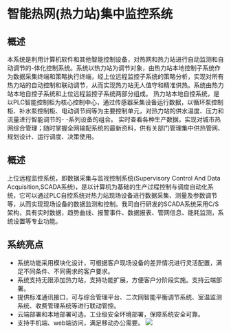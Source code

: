 # 智能热网(热力站)集中监控系统
## 概述
本系统是利用计算机软件和其他智能控制设备，对热网和热力站进行自动监测和自动调节的-体化控制系统。系统以热力站为调节对象，由热力站本地控制子系统作为数据采集终端和策略执行终端，经上位远程监控子系统的策略分析，实现对所有热力站的自动控制和联动调节，从而实现热力站无人值守和精准供热。系统由热力站本地自控子系统和上位远程监控子系统两部分组成。
热力站本地自控系统，是以PLC智能控制柜为核心控制中心，通过传感器采集设备运行数据，以循环泵控制柜、补水泵控制柜、电动调节阀等为主要控制单元，对热力站的供水温度、压力和流量进行智能调节的- -系列设备的组合。
实时查看各种生产数据，实现对城市热网综合管理；随时掌握全网输配系统的最新资料，供有关部门管理集中供热管网、规划设计、运行调度、决策使用。
## 概述
上位远程监控系统，即数据采集与监视控制系统(Supervisory Control And Data Acquisition,SCADA系统)，是以计算机为基础的生产过程控制与调度自动化系统，它可以通过PLC自控系统对热力站现场设备进行数据采集、测量及参数调节等，从而实现现场设备的数据监测和控制。我司自行研发的SCADA系统采用C/S架构，具有实时数据，趋势曲线、报警事件、数据报表、管网信息、能耗监测，系统设置等专业功能。
## 系统亮点
- 系统功能采用模块化设计，可根据客户现场设备的差异情况进行灵活配置，满足不同条件、不同需求的客户要求。
- 系统支持无限添加热力站，支持功能扩展，方便客户分阶段实施。支持云端部署。
- 提供标准通讯接口，可与综合管理平台、二次网智能平衡调节系统、室温监测系统、收费管理系统等进行联动管控。
- 云端部署和本地部署可选，工业级安全环境部署，保障系统安全可靠。
- 支持手机端、web端访问，满足移动办公需要。
![  ](./img/system/085846.jpg)

